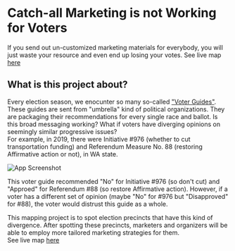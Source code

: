 
# Catch-all Marketing is not Working for Voters

If you send out un-customized marketing materials for everybody, you will just waste your resource and even end up losing your votes. 
See live map [here](https://dongsoomikeseo.github.io/kingCounty2019Analysis/)

## What is this project about?
Every election season, we enocunter so many so-called ["Voter Guides"](https://progressivevotersguide.com/washington/2021/general?type=general&year=2021&src=pvg2019general&lang=en). These guides are sent from "umbrella" kind of political organizations. They are packaging their recommendations for every single race and ballot. Is this broad messaging working? What if voters have diverging opinions on seemingly similar progressive issues?  
For example, in 2019, there were Initiative #976 (whether to cut transportation funding) and Referendum Measure No. 88 (restoring Affirmative action or not), in WA state. 
  
![App Screenshot](https://i.ibb.co/0ZSYCBh/Picture123.png)

 This voter guide recommended "No" for Initiative #976 (so don't cut) and "Approed" for Referendum #88 (so restore Affirmative action). However, if a voter has a different set of opinion (maybe "No" for #976 but "Disapproved" for #88), the voter would distrust this guide as a whole.

 This mapping project is to spot election precincts that have this kind of divergence. After spotting these precincts, marketers and organizers will be able to employ more tailored marketing strategies for them.    
See live map [here](https://dongsoomikeseo.github.io/kingCounty2019Analysis/)
